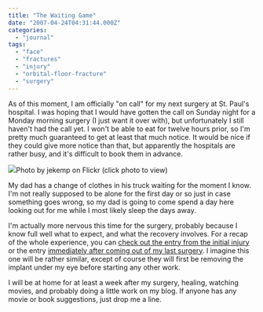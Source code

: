 ```yaml
---
title: "The Waiting Game"
date: "2007-04-24T04:31:44.000Z"
categories: 
  - "journal"
tags: 
  - "face"
  - "fractures"
  - "injury"
  - "orbital-floor-fracture"
  - "surgery"
---
```


As of this moment, I am officially "on call" for my next surgery at St. Paul's hospital. I was hoping that I would have gotten the call on Sunday night for a Monday morning surgery (I just want it over with), but unfortunately I still haven't had the call yet. I won't be able to eat for twelve hours prior, so I'm pretty much guaranteed to get at least that much notice. It would be nice if they could give more notice than that, but apparently the hospitals are rather busy, and it's difficult to book them in advance.

 [![](http://farm1.static.flickr.com/1/3553245_4c2a80abb2.jpg?v=0)](http://www.flickr.com/photos/jekemp/3553245/)Photo by jekemp on Flickr (click photo to view)  
  

My dad has a change of clothes in his truck waiting for the moment I know. I'm not really supposed to be alone for the first day or so just in case something goes wrong, so my dad is going to come spend a day here looking out for me while I most likely sleep the days away.

I'm actually more nervous this time for the surgery, probably because I know full well what to expect, and what the recovery involves. For a recap of the whole experience, you can [check out the entry from the initial injury](http://www.migratorynerd.com/2006/11/08/saturday-night/) or the entry [immediately after coming out of my last surgery](http://www.migratorynerd.com/2006/11/24/surgery/). I imagine this one will be rather similar, except of course they will first be removing the implant under my eye before starting any other work.

I will be at home for at least a week after my surgery, healing, watching movies, and probably doing a little work on my blog. If anyone has any movie or book suggestions, just drop me a line.
